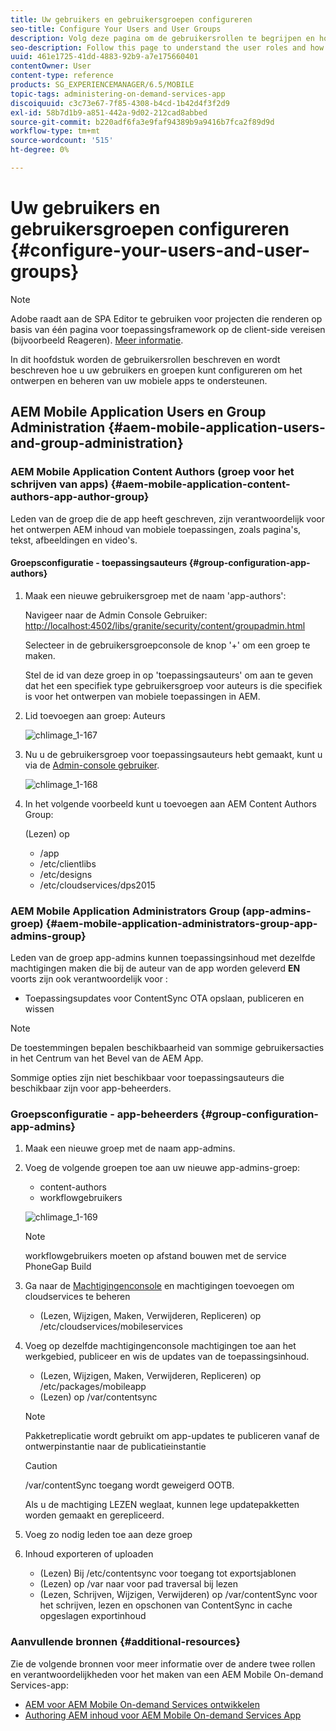 ```yaml
---
title: Uw gebruikers en gebruikersgroepen configureren
seo-title: Configure Your Users and User Groups
description: Volg deze pagina om de gebruikersrollen te begrijpen en hoe te om uw gebruikers en groepen te vormen om het ontwerpen en het beheer van uw mobiele On-Demand de dienstenapp te steunen.
seo-description: Follow this page to understand the user roles and how to configure your users and groups to support the authoring and mangement of your mobile On-Demand services app.
uuid: 461e1725-41dd-4883-92b9-a7e175660401
contentOwner: User
content-type: reference
products: SG_EXPERIENCEMANAGER/6.5/MOBILE
topic-tags: administering-on-demand-services-app
discoiquuid: c3c73e67-7f85-4308-b4cd-1b42d4f3f2d9
exl-id: 58b7d1b9-a851-442a-9d02-212cad8abbed
source-git-commit: b220adf6fa3e9faf94389b9a9416b7fca2f89d9d
workflow-type: tm+mt
source-wordcount: '515'
ht-degree: 0%

---
```


# Uw gebruikers en gebruikersgroepen configureren {#configure-your-users-and-user-groups}

>[!NOTE]
>
>Adobe raadt aan de SPA Editor te gebruiken voor projecten die renderen op basis van één pagina voor toepassingsframework op de client-side vereisen (bijvoorbeeld Reageren). [Meer informatie](/help/sites-developing/spa-overview.md).

In dit hoofdstuk worden de gebruikersrollen beschreven en wordt beschreven hoe u uw gebruikers en groepen kunt configureren om het ontwerpen en beheren van uw mobiele apps te ondersteunen.

## AEM Mobile Application Users en Group Administration {#aem-mobile-application-users-and-group-administration}

### AEM Mobile Application Content Authors (groep voor het schrijven van apps) {#aem-mobile-application-content-authors-app-author-group}

Leden van de groep die de app heeft geschreven, zijn verantwoordelijk voor het ontwerpen AEM inhoud van mobiele toepassingen, zoals pagina&#39;s, tekst, afbeeldingen en video&#39;s.

#### Groepsconfiguratie - toepassingsauteurs {#group-configuration-app-authors}

1. Maak een nieuwe gebruikersgroep met de naam &#39;app-authors&#39;:

   Navigeer naar de Admin Console Gebruiker: [http://localhost:4502/libs/granite/security/content/groupadmin.html](http://localhost:4502/libs/granite/security/content/groupadmin.html)

   Selecteer in de gebruikersgroepconsole de knop &#39;+&#39; om een groep te maken.

   Stel de id van deze groep in op &#39;toepassingsauteurs&#39; om aan te geven dat het een specifiek type gebruikersgroep voor auteurs is die specifiek is voor het ontwerpen van mobiele toepassingen in AEM.

1. Lid toevoegen aan groep: Auteurs

   ![chlimage_1-167](assets/chlimage_1-167.png)

1. Nu u de gebruikersgroep voor toepassingsauteurs hebt gemaakt, kunt u via de [Admin-console gebruiker](http://localhost:4502/libs/granite/security/content/useradmin.md).

   ![chlimage_1-168](assets/chlimage_1-168.png)

1. In het volgende voorbeeld kunt u toevoegen aan AEM Content Authors Group:

   (Lezen) op

   * /app
   * /etc/clientlibs
   * /etc/designs
   * /etc/cloudservices/dps2015

### AEM Mobile Application Administrators Group (app-admins-groep) {#aem-mobile-application-administrators-group-app-admins-group}

Leden van de groep app-admins kunnen toepassingsinhoud met dezelfde machtigingen maken die bij de auteur van de app worden geleverd **EN** voorts zijn ook verantwoordelijk voor :

* Toepassingsupdates voor ContentSync OTA opslaan, publiceren en wissen

>[!NOTE]
>
>De toestemmingen bepalen beschikbaarheid van sommige gebruikersacties in het Centrum van het Bevel van de AEM App.
>
>Sommige opties zijn niet beschikbaar voor toepassingsauteurs die beschikbaar zijn voor app-beheerders.

### Groepsconfiguratie - app-beheerders {#group-configuration-app-admins}

1. Maak een nieuwe groep met de naam app-admins.
1. Voeg de volgende groepen toe aan uw nieuwe app-admins-groep:

   * content-authors
   * workflowgebruikers

   ![chlimage_1-169](assets/chlimage_1-169.png)

   >[!NOTE]
   >
   >workflowgebruikers moeten op afstand bouwen met de service PhoneGap Build

1. Ga naar de [Machtigingenconsole](http://localhost:4502/useradmin) en machtigingen toevoegen om cloudservices te beheren

   * (Lezen, Wijzigen, Maken, Verwijderen, Repliceren) op /etc/cloudservices/mobileservices

1. Voeg op dezelfde machtigingenconsole machtigingen toe aan het werkgebied, publiceer en wis de updates van de toepassingsinhoud.

   * (Lezen, Wijzigen, Maken, Verwijderen, Repliceren) op /etc/packages/mobileapp
   * (Lezen) op /var/contentsync

   >[!NOTE]
   >
   >Pakketreplicatie wordt gebruikt om app-updates te publiceren vanaf de ontwerpinstantie naar de publicatieinstantie

   >[!CAUTION]
   >
   >/var/contentSync toegang wordt geweigerd OOTB.
   >
   >Als u de machtiging LEZEN weglaat, kunnen lege updatepakketten worden gemaakt en gerepliceerd.

1. Voeg zo nodig leden toe aan deze groep
1. Inhoud exporteren of uploaden

   * (Lezen) Bij /etc/contentsync voor toegang tot exportsjablonen
   * (Lezen) op /var naar voor pad traversal bij lezen
   * (Lezen, Schrijven, Wijzigen, Verwijderen) op /var/contentSync voor het schrijven, lezen en opschonen van ContentSync in cache opgeslagen exportinhoud

### Aanvullende bronnen {#additional-resources}

Zie de volgende bronnen voor meer informatie over de andere twee rollen en verantwoordelijkheden voor het maken van een AEM Mobile On-demand Services-app:

* [AEM voor AEM Mobile On-demand Services ontwikkelen](/help/mobile/aem-mobile-on-demand.md)
* [Authoring AEM inhoud voor AEM Mobile On-demand Services App](/help/mobile/mobile-apps-ondemand.md)
